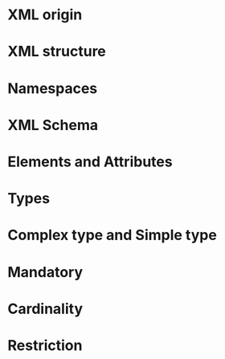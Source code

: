 # XML origin
# XML structure
# Namespaces
# XML Schema
# Elements and Attributes
# Types
# Complex type and Simple type
# Mandatory
# Cardinality
# Restriction
